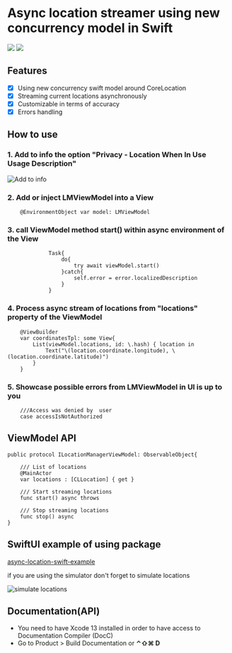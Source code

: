 # Async location streamer using new concurrency model in Swift

[![](https://img.shields.io/endpoint?url=https%3A%2F%2Fswiftpackageindex.com%2Fapi%2Fpackages%2FThe-Igor%2Fd3-async-location%2Fbadge%3Ftype%3Dswift-versions)](https://swiftpackageindex.com/The-Igor/d3-async-location) [![](https://img.shields.io/endpoint?url=https%3A%2F%2Fswiftpackageindex.com%2Fapi%2Fpackages%2FThe-Igor%2Fd3-async-location%2Fbadge%3Ftype%3Dplatforms)](https://swiftpackageindex.com/The-Igor/d3-async-location)
 ## Features
- [x] Using new concurrency swift model around CoreLocation
- [x] Streaming current locations asynchronously
- [x] Customizable in terms of accuracy
- [x] Errors handling

## How to use
 
### 1. Add to info the option "Privacy - Location When In Use Usage Description" 
 ![Add to info](https://github.com/The-Igor/d3-async-location/blob/main/img/image2.png)
 
### 2. Add or inject LMViewModel into a View

```
    @EnvironmentObject var model: LMViewModel
```

### 3. call ViewModel method start() within async environment of the View

```
             Task{
                 do{
                     try await viewModel.start()
                 }catch{
                     self.error = error.localizedDescription
                 }
             }
```

### 4. Process async stream of locations from "locations" property of the ViewModel
```
    @ViewBuilder
    var coordinatesTpl: some View{
        List(viewModel.locations, id: \.hash) { location in
            Text("\(location.coordinate.longitude), \(location.coordinate.latitude)")
        }
    }
```

### 5. Showcase possible errors from LMViewModel in UI is up to you
```   
    ///Access was denied by  user
    case accessIsNotAuthorized
```

## ViewModel API
```
public protocol ILocationManagerViewModel: ObservableObject{
        
    /// List of locations
    @MainActor
    var locations : [CLLocation] { get }
    
    /// Start streaming locations
    func start() async throws
    
    /// Stop streaming locations
    func stop() async
}
```

## SwiftUI example of using package
[async-location-swift-example](https://github.com/The-Igor/async-location-swift-example)

if you are using the simulator don't forget to simulate locations

 ![simulate locations](https://github.com/The-Igor/d3-async-location/blob/main/img/image3.gif)

## Documentation(API)
- You need to have Xcode 13 installed in order to have access to Documentation Compiler (DocC)
- Go to Product > Build Documentation or **⌃⇧⌘ D**

